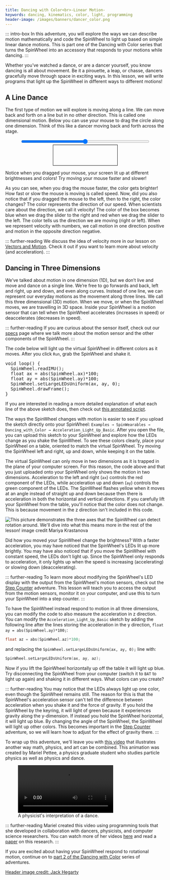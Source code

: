 ```yaml
---
title: Dancing with Color<br>-Linear Motion-
keywords: dancing, kinematics, color, light, programming
header-image: /images/banners/dancer_color.png 
---
```


<link rel="stylesheet" href="/simspinwheel/simspinwheel.css">
<script src='/simspinwheel/simspinwheel.js'></script>

::: intro-box
In this adventure, you will explore the ways we can describe motion mathematically and code the SpinWheel to light up based on simple linear dance motions. This is part one of the Dancing with Color series that turns the SpinWheel into an accessory that responds to your motions while dancing.
:::

Whether you’ve watched a dance, or are a dancer yourself, you know dancing is all about movement. Be it a pirouette, a leap, or chasse, dancers gracefully move through space in exciting ways. In this lesson, we will write programs that light up the SpinWheel in different ways to different motions!

## A Line Dance

The first type of motion we will explore is moving along a line. We can move back and forth on a line but in no other direction. This is called one dimensional motion. Below you can use your mouse to drag the circle along one dimension. Think of this like a dancer moving back and forth across the stage. 


<style>
#move1d {
  text-align: center;
}
#move1d #location {
  width: 80%;
  top:0.5rem;
}

#move1d .vis {
  width: 40%;
  font-size: 2rem;
  height: 4rem;
  line-height: 4rem;
  border: solid 1px;
  border-color: black;
  display: block;
  margin: auto;
  text-shadow:
    -1px -1px 0 white,
    1px -1px 0  white,
    -1px 1px 0  white,
    1px 1px 0   white;
}
#move1d .spacer {

  width:5%;
}

</style>

<div id="move1d">
<input type="range" min="0" max="2000" value="1000" id="location">
<span class="spacer"></span>
<div><span class="vis"><span id="waveView"></span></span></div>

<script>

//extract desired elements
var locElement = document.getElementById("location");
var entireDiv = document.getElementById("move1d");
var waveVis = document.querySelector("#move1d .vis");

var xOld = 0;
var tOld = new Date();

// define event handler
function getValue(){
	// extract desired info
    var x = locElement.value;
    var t = new Date();
    var v = (x - xOld)/(t-tOld);
   
    // do interesting things
    

    if (v < 0 ){
    	var r = 256;
    	var b = 0;
    	}
    else {
    	var r = 0;
    	var b = 256;
    	}
  
  	var g = 0;
  	//console.log(Math.abs(v))
  	var op = Math.abs(v)/10;
  	if (op < 0.1){
  		op = 0.1;
  		}
  	if (op > 1){
  		op = 1;
  		}
  	  
    waveVis.style["background-color"]= `rgba(${r},${g},${b},${op})`;
    
    // update globals
	xOld = x;
    tOld = t;
    
}

// decide what event handlers to use
locElement.oninput = getValue;


</script>
</div>


Notice when you dragged your mouse, your screen lit up at different brightnesses and colors! Try moving your mouse faster and slower!

As you can see, when you drag the mouse faster, the color gets brighter! How fast or slow the mouse is moving is called speed. Now, did you also notice that if you dragged the mouse to the left, then to the right, the color changes? The color represents the direction of our speed. When scientists care about the direction, we call it velocity! The color of the box becomes blue when we drag the slider to the right and red when we drag the slider to the left. The color tells us the direction we are moving (right or left). When we represent velocity with numbers, we call motion in one direction positive and motion in the opposite direction negative.

::: further-reading
We discuss the idea of velocity more in our lesson on [Vectors and Motion](/vectors). Check it out if you want to learn more about velocity (and acceleration).
:::

## Dancing in Three Dimensions

We’ve talked about motion in one dimension (1D), but we don’t live and move and dance on a single line. We’re free to go forwards and back, left and right, up and down, and even along curves. Instead of one line, we can represent our everyday motions as the movement along three lines. We call this three dimensional (3D) motion. When we move, or when the SpinWheel moves, we
are travelling in 3D space. Inside your SpinWheel is a motion sensor that can tell when the SpinWheel accelerates (increases in speed) or deaccelerates (decreases in speed). 

::: further-reading
If you are curious about the sensor itself, check out our [specs](/specs) page where we talk more about the motion sensor and the other components of the SpinWheel.
:::

The code below will light up the virtual SpinWheel in  different colors as it moves.
After you click `Run`, grab the SpinWheel and shake it.

<div class="ssw-codecontent" markdown=0>
<pre class="ssw-codeblock">
void loop() {
  SpinWheel.readIMU();
  float ax = abs(SpinWheel.ax)*100;
  float ay = abs(SpinWheel.ay)*100;
  SpinWheel.setLargeLEDsUniform(ax, ay, 0);
  SpinWheel.drawFrame();
}
</pre>
</div>

If you are interested in reading a more detailed explanation of what each line of the above sketch does, then check out [this annotated script](/codedoc/examples/Dancing_with_Color/Acceleration_Light_Up_Basic/Acceleration_Light_Up_Basic.ino.html). 

The ways the SpinWheel changes with motion is easier to see if you upload the sketch directly onto your SpinWheel: `Examples → SpinWearables → Dancing_with_Color → Acceleration_Light_Up_Basic`. After you open the file, you can upload this sketch to your SpinWheel and explore how the LEDs change as you shake the SpinWheel.
To see these colors clearly, place your SpinWheel on a table, oriented to match the virtual SpinWheel. Try moving the SpinWheel left and right, up and down, while keeping it on the  table. 

The virtual SpinWheel can only move in two dimensions as it is trapped in the plane of your computer screen. For this reason, the code above and that you just uploaded onto your SpinWheel only shows the motion in two dimensions. Acceleration to the left and right (`ax`) controls the red component of the LEDs, while acceleration up and down (`ay`) controls the green component of the LEDs. The SpinWheel flashes yellow when it moves at an angle instead of straight up and down because then there is acceleration in both the horizontal and vertical directions. If you carefully lift your SpinWheel from the table, you'll notice that the color does not change. This is because movement in the z direction isn't included in this code.

![This picture demonstrates the three axes that the SpinWheel can detect rotation around. We'll dive into what this means more in the rest of the lesson! <a class="imagecredit" href="https://monochra.com/">image credit Mariya Krastanova</a>](/images/bookpics/dance_axis.png)

Did how you moved your SpinWheel change the brightness? With a faster acceleration, you may have noticed that the SpinWheel's LEDs lit up more brightly. You may have also noticed that if you move the SpinWheel with constant speed, the LEDs don't light up. Since the SpinWheel only responds to acceleration, it only lights up when the speed is increasing (accelerating) or slowing down (deaccelerating).

::: further-reading
To learn more about modifying the SpinWheel's LED display with the output from the SpinWheel's motion sensors, check out the [Step Counter](/stepcounter) adventure. This lesson will teach you to access the output from the motion sensors, monitor it on your computer, and use this to turn your SpinWheel into a step counter. 
:::

To have the SpinWheel instead respond to motion in all three dimensions, you can modify the code to also measure the acceleration in z direction. You can modify the `Acceleration_Light_Up_Basic` sketch by adding the following line after the lines storing the acceleration in the y direction, `float ay = abs(SpinWheel.ay)*100;`: 

```cpp
float az = abs(SpinWheel.az)*100;
```

and replacing the `SpinWheel.setLargeLEDsUniform(ax, ay, 0);` line with:

```cpp
SpinWheel.setLargeLEDsUniform(ax, ay, az);
```

Now if you lift the SpinWheel horizontally up off the table it will light up blue. Try disconnecting the SpinWheel from your computer (switch it to `BAT` to light up again) and shaking it in different ways. What colors can you create?

::: further-reading
You may notice that the LEDs always light up one color, even though the SpinWheel remains still. The reason for this is that the SpinWheel's acceleration sensor can't tell the difference between acceleration when you shake it and the force of gravity. If you hold the SpinWheel by the keyring, it will light of green because it experiences gravity along the y-dimension. If instead you hold the SpinWheel horizontal, it will light up blue. By changing the angle of the SpinWheel, the SpinWheel will light up other colors. This becomes important in the [Step Counter](/stepcounter) adventure, so we will learn how to adjust for the effect of gravity there.
:::

To wrap up this adventure, 
we'll leave you with [this video](https://vimeo.com/400629616) that illustrates another way math, physics, and art can be combined.
This animation was created by Mariel Pettee, 
a physics graduate student who studies particle physics as well as physics and dance.

<figure><video src="/images/bookpics/mariel.mp4" controls></video><figcaption>A physicist's interpretation of a dance.</figcaption></figure>

::: further-reading
Mariel created this video using programming tools that she developed in collaboration with dancers, physicists, and computer science researchers. You can watch more of her videos [here](https://vimeo.com/400641881) and read a [paper](https://arxiv.org/abs/1907.05297) on this research.
:::

If you are excited about having your SpinWheel respond to rotational motion, continue on to [part 2 of the Dancing with Color](/dancing2) series of adventures.


<a class="imagecredit" href="https://johnhegarty8.wixsite.com/johnhegarty">Header image credit: Jack Hegarty</a>
